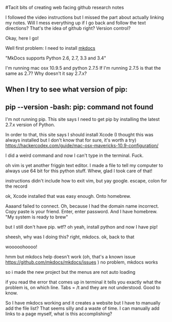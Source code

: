 #Tacit bits of creating web facing github research notes

I followed the video instructions but I missed the part about actually linking my notes. Will I mess everything up if I go back and follow the text directions? That's the idea of github right? Version control?

Okay, here I go!

Well first problem: I need to install [mkdocs](http://www.mkdocs.org/)

"MkDocs supports Python 2.6, 2.7, 3.3 and 3.4"

I'm running mac osx 10.9.5 and python 2.7.5 
If I'm running 2.7.5 is that the same as 2.7? Why doesn't it say 2.7.x?

When I try to see what version of pip:
---
 pip --version
-bash: pip: command not found
---

I'm not running pip. This site says I need to get pip by installing the latest 2.7.x version of Python.

In order to that, this site says I should install Xcode (I thought this was always installed but I don't know that for sure, it's worth a try)
https://hackercodex.com/guide/mac-osx-mavericks-10.9-configuration/

I did a weird command and now I can't type in the terminal. Fuck.

oh vim is yet another friggin text editor. I made a file to tell my computer to always use 64 bit for this python stuff. Whew, glad I took care of that!

instructions didn't include how to exit vim, but yay google. escape, colon for the record

ok, Xcode installed that was easy enough. Onto homebrew. 

Aaaand failed to connect. Oh, because I had the domain name incorrect. Copy paste is your friend. Enter, enter password. And I have homebrew. "My system is ready to brew"

but I still don't have pip. wtf?
oh yeah, install python
and now I have pip!

sheesh, why was I doing this? right, mkdocs. ok, back to that

wooooohoooo!

hmm but mkdocs help doesn't work (oh, that's a known issue https://github.com/mkdocs/mkdocs/issues ) no problem, mkdocs works

so i made the new project but the menus are not auto loading

if you read the error that comes up in terminal it tells you exactly what the problem is, on which line. Tabs = /t and they are not understood. Good to know.

So I have mkdocs working and it creates a website but I have to manually add the file list? That seems silly and a waste of time. I can manually add links to a page myself, what is this accomplishing?






